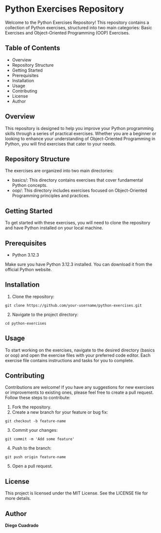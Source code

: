 # Python Exercises Repository

Welcome to the Python Exercises Repository! This repository contains a collection of Python exercises, structured into two main categories: Basic Exercises and Object-Oriented Programming (OOP) Exercises.

## Table of Contents
+ Overview
+ Repository Structure
+ Getting Started
+ Prerequisites
+ Installation
+ Usage
+ Contributing
+ License
+ Author

## Overview
This repository is designed to help you improve your Python programming skills through a series of practical exercises. Whether you are a beginner or looking to enhance your understanding of Object-Oriented Programming in Python, you will find exercises that cater to your needs.
## Repository Structure
The exercises are organized into two main directories:

+ basics/: This directory contains exercises that cover fundamental Python concepts.
+ oop/: This directory includes exercises focused on Object-Oriented Programming principles and practices.

## Getting Started
To get started with these exercises, you will need to clone the repository and have Python installed on your local machine.

## Prerequisites
+ Python 3.12.3

Make sure you have Python 3.12.3 installed. You can download it from the official Python website.

## Installation
1. Clone the repository:

```sh:
git clone https://github.com/your-username/python-exercises.git
```

2. Navigate to the project directory:

```sh:
cd python-exercises
```

## Usage
To start working on the exercises, navigate to the desired directory (basics or oop) and open the exercise files with your preferred code editor. Each exercise file contains instructions and tasks for you to complete.


## Contributing
Contributions are welcome! If you have any suggestions for new exercises or improvements to existing ones, please feel free to create a pull request. Follow these steps to contribute:

1. Fork the repository.
2. Create a new branch for your feature or bug fix:
```sh:
git checkout -b feature-name
````

3. Commit your changes:
```sh:
git commit -m 'Add some feature'
```



4. Push to the branch:
```sh:
git push origin feature-name
```

5. Open a pull request.

## License
This project is licensed under the MIT License. See the LICENSE file for more details.

## Author
**Diego Cuadrado**

